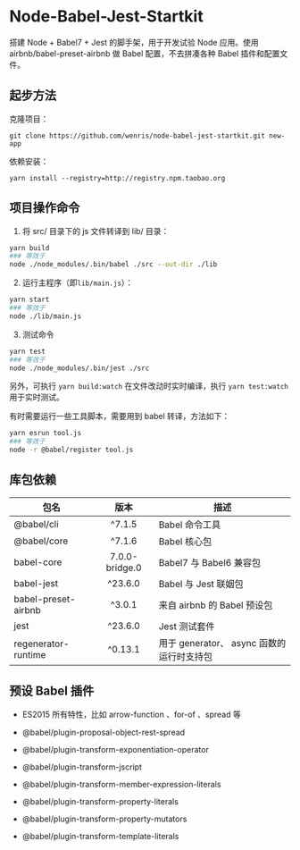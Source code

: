 # Node-Babel-Jest-Startkit

搭建 Node + Babel7 + Jest 的脚手架，用于开发试验 Node 应用。使用 airbnb/babel-preset-airbnb 做 Babel 配置，不去拼凑各种 Babel 插件和配置文件。

## 起步方法

克隆项目：

```
git clone https://github.com/wenris/node-babel-jest-startkit.git new-app
```

依赖安装：

```
yarn install --registry=http://registry.npm.taobao.org
```

## 项目操作命令

1. 将 src/ 目录下的 js 文件转译到 lib/ 目录：

```sh
yarn build
### 等效于
node ./node_modules/.bin/babel ./src --out-dir ./lib
```

2. 运行主程序（即`lib/main.js`）：

```sh
yarn start
### 等效于
node ./lib/main.js
```

3. 测试命令

```sh
yarn test
### 等效于
node ./node_modules/.bin/jest ./src
```

另外，可执行 `yarn build:watch` 在文件改动时实时编译，执行 `yarn test:watch` 用于实时测试。

有时需要运行一些工具脚本，需要用到 babel 转译，方法如下：

```sh
yarn esrun tool.js
### 等效于
node -r @babel/register tool.js
```

## 库包依赖

| 包名 | 版本 | 描述 |
|--------|:--------:|--------|
| @babel/cli | ^7.1.5 | Babel 命令工具 |
| @babel/core | ^7.1.6 | Babel 核心包 |
| babel-core | 7.0.0-bridge.0 | Babel7 与 Babel6 兼容包 |
| babel-jest | ^23.6.0 | Babel 与 Jest 联姻包 |
| babel-preset-airbnb | ^3.0.1 | 来自 airbnb 的 Babel 预设包 |
| jest | ^23.6.0 | Jest 测试套件 |
| regenerator-runtime | ^0.13.1 | 用于 generator、 async 函数的运行时支持包 |

## 预设 Babel 插件

* ES2015 所有特性，比如 arrow-function 、for-of 、spread 等

* @babel/plugin-proposal-object-rest-spread

* @babel/plugin-transform-exponentiation-operator

* @babel/plugin-transform-jscript

* @babel/plugin-transform-member-expression-literals

* @babel/plugin-transform-property-literals

* @babel/plugin-transform-property-mutators

* @babel/plugin-transform-template-literals
